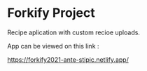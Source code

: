 # Forkify Project

Recipe aplication with custom recioe uploads.

App can be viewed on this link :

https://forkify2021-ante-stipic.netlify.app/
